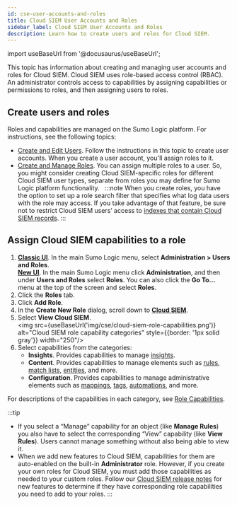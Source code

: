 ```yaml
---
id: cse-user-accounts-and-roles
title: Cloud SIEM User Accounts and Roles
sidebar_label: Cloud SIEM User Accounts and Roles
description: Learn how to create users and roles for Cloud SIEM.
---
```


import useBaseUrl from '@docusaurus/useBaseUrl';

This topic has information about creating and managing user accounts and roles for Cloud SIEM. Cloud SIEM uses role-based access control (RBAC). An administrator controls access to capabilities by assigning capabilities or permissions to roles, and then assigning users to roles.  

## Create users and roles

Roles and capabilities are managed on the Sumo Logic platform. For instructions, see the following topics:
* [Create and Edit Users](/docs/manage/users-roles/users/create-edit-users). Follow the instructions in this topic to create user accounts. When you create a user account, you'll assign roles to it.
* [Create and Manage Roles](/docs/manage/users-roles/roles/create-manage-roles). You can assign multiple roles to a user. So, you might consider creating Cloud SIEM-specific roles for different Cloud SIEM user types, separate from roles you may define for Sumo Logic platform functionality.  
  :::note
  When you create roles, you have the option to set up a role search filter that specifies what log data users with the role may access. If you take advantage of that feature, be sure not to restrict Cloud SIEM users’ access to [indexes that contain Cloud SIEM records](/docs/cse/records-signals-entities-insights/search-cse-records-in-sumo).
  :::

## Assign Cloud SIEM capabilities to a role

1. [**Classic UI**](/docs/get-started/sumo-logic-ui-classic). In the main Sumo Logic menu, select **Administration > Users and Roles**. <br/>[**New UI**](/docs/get-started/sumo-logic-ui). In the main Sumo Logic menu click **Administration**, and then under **Users and Roles** select **Roles**. You can also click the **Go To...** menu at the top of the screen and select **Roles**. 
1. Click the **Roles** tab.
1. Click **Add Role**.
1. In the **Create New Role** dialog, scroll down to [**Cloud SIEM**](/docs/manage/users-roles/roles/role-capabilities#cloud-siem).
1. Select **View Cloud SIEM**. <br/><img src={useBaseUrl('img/cse/cloud-siem-role-capabilities.png')} alt="Cloud SIEM role capability categories" style={{border: '1px solid gray'}} width="250"/>
1. Select capabilities from the categories:
   *  **Insights**. Provides capabilities to manage [insights](/docs/cse/get-started-with-cloud-siem/about-cse-insight-ui/).
   *  **Content**. Provides capabilities to manage elements such as [rules](/docs/cse/rules/), [match lists](/docs/cse/match-lists-suppressed-lists/), [entities](/docs/cse/records-signals-entities-insights/view-manage-entities/), and more.
   *  **Configuration**. Provides capabilities to manage administrative elements such as [mappings](/docs/cse/ingestion/sumo-logic-ingest-mapping/), [tags](/docs/cse/records-signals-entities-insights/tags-insights-signals-entities-rules/), [automations](/docs/cse/automation/), and more.

For descriptions of the capabilities in each category, see [Role Capabilities](/docs/manage/users-roles/roles/role-capabilities#cloud-siem).

:::tip
* If you select a “Manage” capability for an object (like **Manage Rules**) you also have to select the corresponding “View” capability (like **View Rules**). Users cannot manage something without also being able to view it.
* When we add new features to Cloud SIEM, capabilities for them are auto-enabled on the built-in **Administrator** role. However, if you create your own roles for Cloud SIEM, you must add those capabilities as needed to your custom roles. Follow our [Cloud SIEM release notes](/release-notes-cse/) for new features to determine if they have corresponding role capabilities you need to add to your roles.
:::
